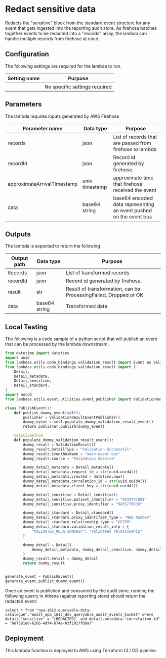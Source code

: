 # Redact sensitive data

Redacts the "sensitive" block from the standard event structure for any event that gets ingested into the reporting audit store.
As firehose batches together events to be redacted into a "records" array, the lambda can handle multiple records from firehose at once.

## Configuration

The following settings are required for the lambda to run.

| Setting name | Purpose                       |
| ------------ | ----------------------------- |
|              | No specific settings required |

## Parameters

The lambda requires inputs generated by AWS Firehose

| Parameter name              | Data type      | Purpose                                                           |
| --------------------------- | -------------- | ----------------------------------------------------------------- |
| records                     | json           | List of records that are passed from firehose to lambda           |
| recordId                    | json           | Record id generated by firehose.                                  |
| approximateArrivalTimestamp | unix timestamp | approximate time that firehose received the event                 |
| data                        | base64 string  | base64 encoded data representing an event pushed on the event bus |



## Outputs

The lambda is expected to return the following

| Output path | Data type     | Purpose                                                          |
| ----------- | ------------- | ---------------------------------------------------------------- |
| Records     | json          | List of transformed records                                      |
| recordId    | json          | Record id generated by firehose.                                 |
| result      | str           | Result of transformation, can be ProcessingFailed, Dropped or OK |
| data        | base64 string | Transformed data                                                 |

## Local Testing

The following is a code sample of a python script that will publish an event that can be processed by the lambda downstream.

```python
from datetime import datetime
import uuid
from lambdas.utils.code_bindings.validation_result import Event as ValidationResult
from lambdas.utils.code_bindings.validation_result import (
    Detail,
    Detail_metadata,
    Detail_sensitive,
    Detail_standard,
)
import boto3
from lambdas.utils.event_utilities.event_publisher import ValidationResultEventPublisher

class PublishEvent():
    def publish_dummy_event(self):
        publisher = ValidationResultEventPublisher()
        dummy_event = self.populate_dummy_validation_result_event()
        return publisher.publish(dummy_event)

    @staticmethod
    def populate_dummy_validation_result_event():
        dummy_result = ValidationResult()
        dummy_result.DetailType = "Validation Successful"
        dummy_result.EventBusName = "main-event-bus"
        dummy_result.Source = "Validation Service"

        dummy_detail_metadata = Detail_metadata()
        dummy_detail_metadata.request_id = str(uuid.uuid4())
        dummy_detail_metadata.created = datetime.now()
        dummy_detail_metadata.correlation_id = str(uuid.uuid4())
        dummy_detail_metadata.client_key = str(uuid.uuid4())

        dummy_detail_sensitive = Detail_sensitive()
        dummy_detail_sensitive.patient_identifier = "9435797881"
        dummy_detail_sensitive.proxy_identifier = "9435775039"

        dummy_detail_standard = Detail_standard()
        dummy_detail_standard.proxy_identifier_type = "NHS Number"
        dummy_detail_standard.relationship_type = "GESTM"
        dummy_detail_standard.validation_result_info = {
            "VALIDATED_RELATIONSHIP": "Validated relationship"
        }

        dummy_detail = Detail(
            dummy_detail_metadata, dummy_detail_sensitive, dummy_detail_standard
        )
        dummy_result.Detail = dummy_detail
        return dummy_result


generate_event = PublishEvent()
generate_event.publish_dummy_event()

```
Once an event is published and consumed by the audit store, running the following querry in Athena (against reporting store) should return the redacted event:

```
select * from "npa-1612-queryable-data-catalogue"."audit_npa_1612_dev_queryable_audit_events_bucket" where detail."sensitive" = '[REDACTED]' and detail.metadata."correlation-id" = 'be7581e0-6266-4d74-b74e-03f1927f89a7'

```

## Deployment

This lambda function is deployed to AWS using Terraform CI / CD pipeline.
